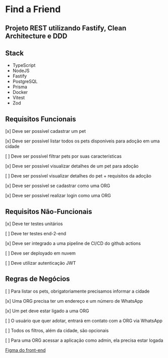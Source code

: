 # Find a Friend
Projeto REST utilizando Fastify, Clean Architecture e DDD
---

## Stack
- TypeScript
- NodeJS
- Fastify
- PostgreSQL
- Prisma
- Docker
- Vitest
- Zod

## Requisitos Funcionais
[x] Deve ser possível cadastrar um pet

[x] Deve ser possível listar todos os pets disponíveis para adoção em uma cidade

[ ] Deve ser possível filtrar pets por suas características

[x] Deve ser possível visualizar detalhes de um pet para adoção

[ ] Deve ser possível visualizar detalhes do pet + requisitos da adoção

[x] Deve ser possível se cadastrar como uma ORG

[x] Deve ser possível realizar login como uma ORG

## Requisitos Não-Funcionais
[x] Deve ter testes unitários

[ ] Deve ter testes end-2-end

[x] Deve ser integrado a uma pipeline de CI/CD do github actions

[ ] Deve ser deployado em nuvem

[ ] Deve utilizar autenticação JWT

## Regras de Negócios
[ ] Para listar os pets, obrigatoriamente precisamos informar a cidade

[x] Uma ORG precisa ter um endereço e um número de WhatsApp

[x] Um pet deve estar ligado a uma ORG

[ ] O usuário que quer adotar, entrará em contato com a ORG via WhatsApp

[ ] Todos os filtros, além da cidade, são opcionais

[ ] Para uma ORG acessar a aplicação como admin, ela precisa estar logada

[Figma do front-end](https://www.figma.com/community/file/1220006040435238030)